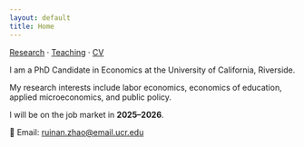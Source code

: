 ```yaml
---
layout: default
title: Home
---
```


[Research](research.md) · [Teaching](teaching.md) · [CV](CV_Ruinan.pdf)

I am a PhD Candidate in Economics at the University of California, Riverside.  

My research interests include labor economics, economics of education, applied microeconomics, and public policy.  

I will be on the job market in **2025–2026**.

📧 Email: [ruinan.zhao@email.ucr.edu](mailto:ruinan.zhao@email.ucr.edu)
